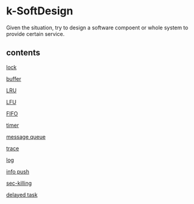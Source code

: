 # k-SoftDesign
Given the situation, try to design a software compoent or whole system to provide certain service.

## contents
[lock]()

[buffer]()

[LRU]()

[LFU]()

[FIFO]()

[timer]()

[message queue]()

[trace]()

[log]()

[info push]()

[sec-killing]()

[delayed task]()
